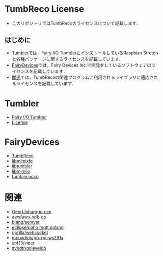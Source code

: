 # TumbReco License
- このリポジトリではTumbRecoのライセンスについて記載します．

## はじめに
- [Tumbler](#Tumbler)では，Fairy I/O TumblerにインストールしているRaspbian Stretchと各種パッケージに関するライセンスを記載しています．
- [FairyDevices](#FairyDevices)では，Fairy Devices Inc.で開発をしているソフトウェアのライセンスを記載しています．
- [関連](#関連)では，TumbRecoの関連プログラムに利用されるライブラリに適応されるライセンスを記載しています．

# Tumbler
- [Fairy I/O Tumbler](https://github.com/FairyDevicesRD/tumbler.documents)
- [License](./tumbler/licenses.txt)

# FairyDevices
- [TumbReco](./fd/LICENSE)
- [libmimixfe](https://github.com/FairyDevicesRD/libmimixfe)
- [libtumbler](https://github.com/FairyDevicesRD/tumbler/blob/master/LICENSE)
- [libmimiio](https://github.com/FairyDevicesRD/libmimiio/blob/master/LICENSE)
- [tumbler.poco](https://github.com/FairyDevicesRD/tumbler.poco)

# 関連
- [GeertJohan/go.rice](https://github.com/GeertJohan/go.rice/blob/master/LICENSE)
- [aws/aws-sdk-go](https://github.com/aws/aws-sdk-go/blob/main/LICENSE.txt)
- [blang/semver](https://github.com/blang/semver/blob/master/LICENSE)
- [eclipse/paho.mqtt.golang](https://github.com/eclipse/paho.mqtt.golang/blob/master/LICENSE)
- [gorilla/websocket](https://github.com/gorilla/websocket/blob/master/LICENSE)
- [mcuadros/go-rpi-ws281x](https://github.com/mcuadros/go-rpi-ws281x/blob/master/LICENSE)
- [spf13/viper](https://github.com/spf13/viper/blob/master/LICENSE)
- [syndtr/goleveldb](https://github.com/syndtr/goleveldb/blob/master/LICENSE)
